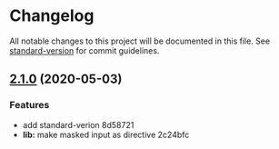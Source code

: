 # Changelog

All notable changes to this project will be documented in this file. See [standard-version](https://github.com/conventional-changelog/standard-version) for commit guidelines.

## [2.1.0](///compare/v1.1.0...v2.1.0) (2020-05-03)


### Features

* add standard-verion 8d58721
* **lib:** make masked input as directive 2c24bfc
